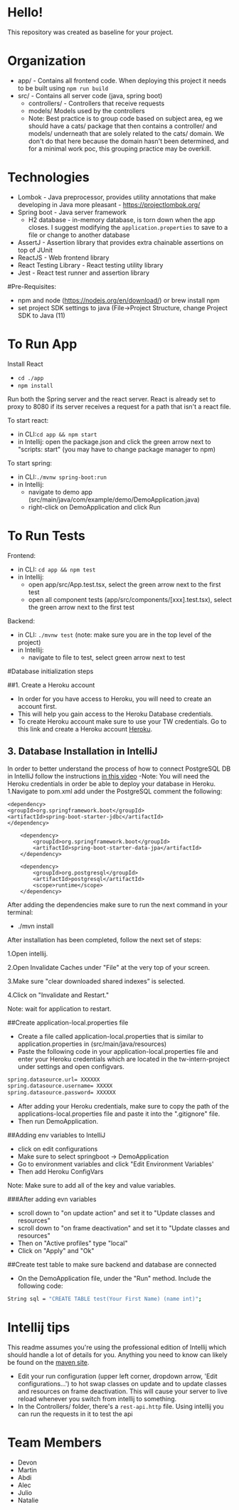 # Hello!

This repository was created as baseline for your project.

# Organization
- app/ - Contains all frontend code. When deploying this project it needs to be built using `npm run build`
- src/ - Contains all server code (java, spring boot)
  - controllers/ - Controllers that receive requests
  - models/ Models used by the controllers
  - Note: Best practice is to group code based on subject area, eg we should have a cats/ package that then contains
  a controller/ and models/ underneath that are solely related to the cats/ domain. We don't do that here because the domain 
  hasn't been determined, and for a minimal work poc, this grouping practice may be overkill.

# Technologies
- Lombok - Java preprocessor, provides utility annotations that make developing in Java more pleasant  -
https://projectlombok.org/
- Spring boot - Java server framework
  - H2 database - in-memory database, is torn down when the app closes. I suggest modifying the `application.properties` to save to a file or change to another database
- AssertJ - Assertion library that provides extra chainable assertions on top of JUnit
- ReactJS - Web frontend library
- React Testing Library - React testing utility library 
- Jest - React test runner and assertion library

#Pre-Requisites:
- npm and node (https://nodejs.org/en/download/) or brew install npm
- set project SDK settings to java (File->Project Structure, change Project SDK to Java (11)

# To Run App
Install React
- `cd ./app`
- `npm install`

Run both the Spring server and the react server. React is already set to proxy to 8080 if its server
receives a request for a path that isn't a react file. 

To start react: 
  - in CLI:`cd app && npm start`
  - in Intellij: open the package.json and click the green arrow next to "scripts: start" 
(you may have to change package manager to npm)

To start spring: 
- in CLI:`./mvnw spring-boot:run`
- in Intellij: 
  - navigate to demo app (src/main/java/com/example/demo/DemoApplication.java)
  - right-click on DemoApplication and click Run
  
# To Run Tests
Frontend: 
- in CLI: `cd app && npm test`
- in Intellij:
  - open app/src/App.test.tsx, select the green arrow next to the first test
  - open all component tests (app/src/components/[xxx].test.tsx), select the green arrow next to the first test

Backend:
- in CLI: `./mvnw test` (note: make sure you are in the top level of the project)
- in Intellij:
  - navigate to file to test, select green arrow next to test


#Database initialization steps

##1. Create a Heroku account
- In order for you have access to Heroku, you will need to create an account first.
- This will help you gain access to the Heroku Database credentials.
- To create Heroku account make sure to use your TW credentials. Go to this link and create a Heroku account [Heroku](https://id.heroku.com/login).

## 3. Database Installation in IntelliJ
In order to better understand the process of how to connect PostgreSQL DB in IntelliJ
follow the instructions [in this video](https://www.youtube.com/watch?v=D-WoteCPi14&t=211s)
-Note: You will need the Heroku credentials in order be able to deploy your database in Heroku.
1.Navigate to pom.xml add under the PostgreSQL comment the following:

    <dependency>
    <groupId>org.springframework.boot</groupId>
    <artifactId>spring-boot-starter-jdbc</artifactId>
    </dependency>

        <dependency>
            <groupId>org.springframework.boot</groupId>
            <artifactId>spring-boot-starter-data-jpa</artifactId>
        </dependency>

        <dependency>
            <groupId>org.postgresql</groupId>
            <artifactId>postgresql</artifactId>
            <scope>runtime</scope>
        </dependency>

After adding the dependencies make sure to run the next command in your terminal:
- ./mvn install

After installation has been completed, follow the next set of steps:

1.Open intellij.

2.Open Invalidate Caches under "File" at the very top of your screen.

3.Make sure "clear downloaded shared indexes” is selected.

4.Click on "Invalidate and Restart."

Note: wait for application to restart.

##Create application-local.properties file
- Create a file called application-local.properties that is similar to application.properties in (src/main/java/resources)
- Paste the following code in your application-local.properties file and enter your Heroku credentials which are located in the tw-intern-project under settings and open configvars.
```bash
spring.datasource.url= XXXXXX
spring.datasource.username= XXXXX
spring.datasource.password= XXXXXX
```

- After adding your Heroku credentials, make sure to copy the path of the applications-local.properties file
and paste it into the ".gitignore" file.
- Then run DemoApplication.

##Adding env variables to IntelliJ
- click on edit configurations
- Make sure to select springboot -> DemoApplication
- Go to environment variables and click "Edit Environment Variables'
- Then add Heroku ConfigVars

Note: Make sure to add all of the key and value variables.

###After adding evn variables
- scroll down to "on update action" and set it to "Update classes and resources"
- scroll down to "on frame deactivation" and set it to "Update classes and resources"
- Then on "Active profiles" type "local"
- Click on "Apply" and "Ok"

##Create test table to make sure backend and database are connected
- On the DemoApplication file, under the "Run" method. Include the following code:
```bash
String sql = "CREATE TABLE test(Your First Name) (name int)";
```  
# Intellij tips
This readme assumes you're using the professional edition of Intellij which should handle a lot of details for you.
Anything you need to know  can likely be found on the [maven site](https://maven.apache.org/guides/getting-started/maven-in-five-minutes.html).

- Edit your run configuration (upper left corner, dropdown arrow, 'Edit configurations...') to hot swap classes on update
  and to update classes and resources on frame deactivation. This will cause your server to live reload whenever you switch
  from intellij to something.
- In the Controllers/ folder, there's a `rest-api.http` file. Using intellij you can run the requests in it to test the api

# Team Members
- Devon
- Martin
- Abdi 
- Alec
- Julio
- Natalie
